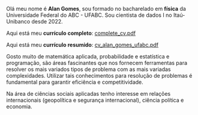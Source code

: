 
Olá meu nome é **Alan Gomes**, sou formado no bacharelado em **física** da Universidade Federal do ABC - UFABC. Sou cientista de dados I no Itaú-Unibanco desde 2022. 
 
Aqui está meu **currículo completo**: [complete_cv.pdf](https://github.com/gomesalan/CV/files/8310021/complete_cv.pdf)

Aqui está meu **currículo resumido**: [cv_alan_gomes_ufabc.pdf](https://github.com/gomesalan/CV/files/8310022/cv_alan_gomes_ufabc.pdf)

Gosto muito de matemática aplicada, probabilidade e estatística e programação, são áreas fascinantes que nos fornecem ferramentas para resolver os mais variados tipos de problema com as mais variadas complexidades. Utilizar tais conhecimentos para resolução de problemas é fundamental para garantir eficiência e competitividade. 

Na área de ciências sociais aplicadas tenho interesse em relações internacionais (geopolítica e segurança internacional), ciência política e economia. 

<!---
gomesalan/gomesalan is a ✨ special ✨ repository because its `README.md` (this file) appears on your GitHub profile.
You can click the Preview link to take a look at your changes.
--->

